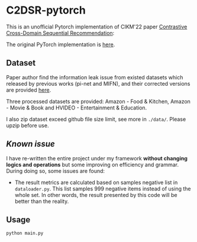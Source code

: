 # C2DSR-pytorch

This is an unofficial Pytorch implementation of CIKM'22 paper [Contrastive Cross-Domain Sequential Recommendation](https://dl.acm.org/doi/abs/10.1145/3511808.3557262):

The original PyTorch implementation is [here](https://github.com/cjx96/C2DSR).


## Dataset

Paper author find the information leak issue from existed datasets which released by previous works  (pi-net and MIFN), and their corrected versions are provided [here](https://drive.google.com/drive/folders/1xpnp6tH56xz8PF_xuTi9exEptmcvlAVU?usp=sharing).

Three processed datasets are provided: Amazon - Food & Kitchen, Amazon - Movie & Book and HVIDEO - Entertainment & Education.

I also zip dataset exceed github file size limit, see more in `./data/`. Please upzip before use.


## ***Known issue***

I have re-written the entire project under my framework **without changing logics and operations** but some improving on efficiency and grammar.
During doing so, some issues are found:

- The result metrics are calculated based on samples negative list in `dataloader.py`. This list samples 999 negative items instead of using the whole set.
In other words, the result presented by this code will be better than the reality.

## Usage

```shell
python main.py 
```
